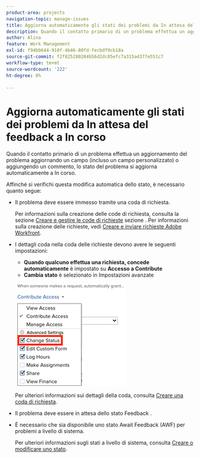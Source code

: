 ```yaml
---
product-area: projects
navigation-topic: manage-issues
title: Aggiorna automaticamente gli stati dei problemi da In attesa del feedback a In corso
description: Quando il contatto primario di un problema effettua un aggiornamento del problema aggiornando un campo (incluso un campo personalizzato) o aggiungendo un commento, lo stato del problema si aggiorna automaticamente a In corso.
author: Alina
feature: Work Management
exl-id: f94bb644-910f-4b46-80fd-fecbdf9cb18a
source-git-commit: f2f825280204b56d2dc85efc7a315a4377e551c7
workflow-type: tm+mt
source-wordcount: '222'
ht-degree: 0%

---
```


# Aggiorna automaticamente gli stati dei problemi da In attesa del feedback a In corso

Quando il contatto primario di un problema effettua un aggiornamento del problema aggiornando un campo (incluso un campo personalizzato) o aggiungendo un commento, lo stato del problema si aggiorna automaticamente a In corso.

Affinché si verifichi questa modifica automatica dello stato, è necessario quanto segue:

* Il problema deve essere immesso tramite una coda di richiesta.

   Per informazioni sulla creazione delle code di richiesta, consulta la sezione [Creare e gestire le code di richieste](../../../manage-work/requests/create-and-manage-request-queues/create-manage-request-queues.md) sezione . Per informazioni sulla creazione delle richieste, vedi [Creare e inviare richieste Adobe Workfront](../../../manage-work/requests/create-requests/create-submit-requests.md).

* I dettagli coda nella coda delle richieste devono avere le seguenti impostazioni:
   * **Quando qualcuno effettua una richiesta, concede automaticamente** è impostato su **Accesso a Contribute**
   * **Cambia stato** è selezionato in Impostazioni avanzate

   ![Dettagli coda consente di selezionare l&#39;opzione Accesso e Modifica stato di Contribute.](assets/queuedetails-contributeaccess-changestatus.png)

   Per ulteriori informazioni sui dettagli della coda, consulta [Creare una coda di richiesta](../../../manage-work/requests/create-and-manage-request-queues/create-request-queue.md).

* Il problema deve essere in attesa dello stato Feedback .
* È necessario che sia disponibile uno stato Await Feedback (AWF) per problemi a livello di sistema.

   Per ulteriori informazioni sugli stati a livello di sistema, consulta [Creare o modificare uno stato](../../../administration-and-setup/customize-workfront/creating-custom-status-and-priority-labels/create-or-edit-a-status.md).
